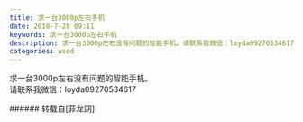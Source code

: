 ```yaml
---
title: 求一台3000p左右手机
date: 2018-7-28 09:11
keywords: 求一台3000p左右手机
description: 求一台3000p左右没有问题的智能手机。请联系我微信：loyda09270534617
categories: used
---
```

<td class="t_f" id="postmessage_1562450">

求一台3000p左右没有问题的智能手机。<br/>
请联系我微信：loyda09270534617<br/>
</td>
###### 转载自[菲龙网]